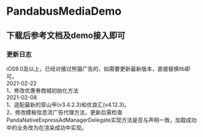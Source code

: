 # PandabusMediaDemo
## 下载后参考文档及demo接入即可
### 更新日志
iOS9.0及以上，已经对接过熊猫广告的，如需要更新最新版本，直接替换lib即可。  
2021-02-22  
1、修改优惠券商城初始化方法  
2021-02-08  
1、适配最新的穿山甲(v3.4.2.3)和优良汇(v4.12.3)。  
2、修改模板信息流广告代理方法，更新后需检查PandaNativeExpressAdManagerDelegate实现方法是否与声明一致，加载成功中的业务改为在渲染成功中实现。  
